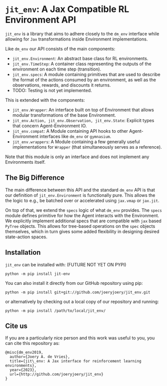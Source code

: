 # `jit_env`: A Jax Compatible RL Environment API
`jit_env` is a library that aims to adhere closely to the `dm_env` interface
while allowing for `Jax` transformations inside Environment implementations.

Like `dm_env` our API consists of the main components:

- `jit_env.Environment`: An abstract base class for RL environments.
- `jit_env.TimeStep`: A container class representing the outputs of the environment on each time step (transition).
- `jit_env.specs`: A module containing primitives that are used to describe the format of the actions consumed by an environment, as well as the observations, rewards, and discounts it returns.
- TODO: Testing is not yet implemented.

This is extended with the components:
- `jit_env.Wrapper`: An interface built on top of Environment that allows modular transformations of the base Environment.
- `jit_env.Action, jit_env.Observation, jit_env.State`: Explicit types that concern Agent-Environment IO.
- `jit_env.compat`: A Module containing API hooks to other Agent-Environment interfaces like `dm_env` or `gymnasium`.
- `jit_env.wrappers`: A Module containing a few generally useful implementations for `Wrapper` (that simultaneously serves as a reference).

Note that this module is only an interface and does not implement any
Environments itself.

## The Big Difference
The main difference between this API and the standard `dm_env` API is
that our definition of `jit_env.Environment` is functionally pure.
This allows the the logic to e.g., be batched over or accelerated 
using `jax.vmap` or `jax.jit`. 

On top of that, we extend the `specs` logic of what `dm_env` provides.
The `specs` module defines primitive for how the Agent interacts with 
the Environment. We explicitly implement additional specs that are 
compatible with `jax` based `PyTree` objects.
This allows for tree-based operations on the `spec` objects themselves, 
which in turn gives some added flexibility in designing desired 
state-action spaces.

## Installation
`jit_env` can be installed with: (FUTURE NOT YET ON PYPI)

`python -m pip install jit-env`

You can also install it directly from our GitHub repository using pip:

`python -m pip install git+git://github.com/joeryjoery/jit_env.git`

or alternatively by checking out a local copy of our repository and running:

`python -m pip install /path/to/local/jit_env/`

## Cite us
If you are a particularly nice person and this work was useful to you, you can
cite this repository as:
```
@misc{dm_env2019,
  author={Joery A. de Vries},
  title={jit\_env: A Jax interface for reinforcement learning environments},
  year={2023},
  url={http://github.com/joeryjoery/jit_env}
}
```